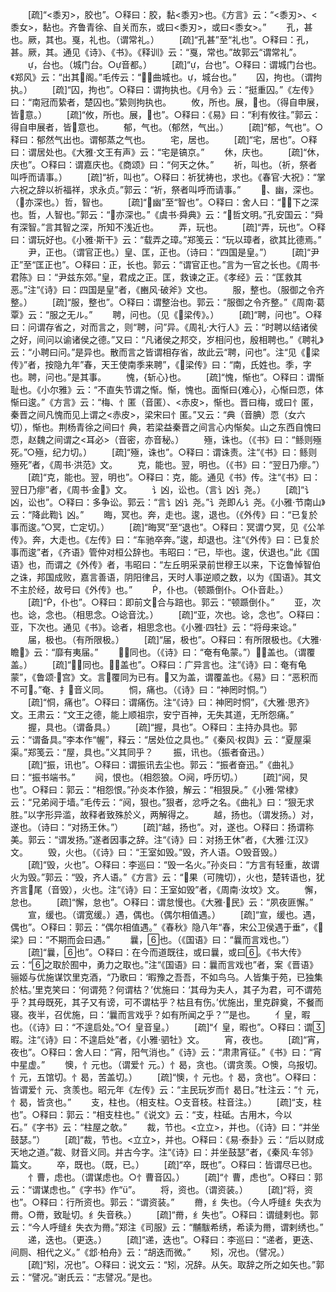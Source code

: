 <!-- { "loadSidebar": true } -->
　　[疏]“<黍刃>，胶也”。○释曰：胶，黏<黍刃>也。《方言》云：“<黍刃>、<黍女>，黏也。齐鲁青徐、自关而东，或曰<黍刃>，或曰<黍女>。”
　　孔，甚也。厥，其也。戛，礼也。（谓常礼。）
　　[疏]“孔甚”至“礼也”。○释曰：孔，甚。厥，其。通见《诗》、《书》。《释训》云：“戛，常也。”故郭云“谓常礼”。
　　，台也。（城门台。○音都。）
　　[疏]“，台也”。○释曰：谓城门台也。《郑风》云：“出其阁。”毛传云：“，曲城也。，城台也。”
　　囚，拘也。（谓拘执。）
　　[疏]“囚，拘也”。○释曰：谓拘执也。《月令》云：“挺重囚。”《左传》曰：“南冠而絷者，楚囚也。”絷则拘执也。
　　攸，所也。展，也。（得自申展，皆意。）
　　[疏]“攸，所也。展，也”。○释曰：《易》曰：“利有攸往。”郭云：得自申展者，皆意也。
　　郁，气也。（郁然，气出。）
　　[疏]“郁，气也”。○释曰：郁然气出也。谓郁蒸之气也。
　　宅，居也。
　　[疏]“宅，居也”。○释曰：谓居处也。《大雅·文王有声》云：“宅是镐京。”
　　休，庆也。
　　[疏]“休，庆也”。○释曰：谓嘉庆也。《商颂》曰：“何天之休。”
　　祈，叫也。（祈，祭者叫呼而请事。）
　　[疏]“祈，叫也”。○释曰：祈犹祷也，求也。《春官·大祝》：“掌六祝之辞以祈福祥，求永贞。”郭云：“祈，祭者叫呼而请事。”
　　、幽，深也。（亦深也。）哲，智也。
　　[疏]“幽”至“智也”。○释曰：舍人曰：“，下之深也。哲，人智也。”郭云：“亦深也。”《虞书·舜典》云：“哲文明。”孔安国云：“舜有深智。”言其智之深，所知不浅近也。
　　弄，玩也。
　　[疏]“弄，玩也”。○释曰：谓玩好也。《小雅·斯干》云：“载弄之璋。”郑笺云：“玩以璋者，欲其比德焉。”
　　尹，正也。（谓官正也。）皇、匡，正也。（诗曰：“四国是皇。”）
　　[疏]“尹正”至“匡正也”。○释曰：正，长也。郭云：“谓官正也。”言为一官之长也。《周书·君陈》曰：“尹兹东郊。”皇，君成之正。匡，救谏之正。《孝经》云：“匡救其恶。”注“《诗》曰：四国是皇”者，《豳风·破斧》文也。
　　服，整也。（服御之令齐整。）
　　[疏]“服，整也”。○释曰：谓整治也。郭云：“服御之令齐整。”《周南·葛覃》云：“服之无ル。”
　　聘，问也。（见《梁传》。）
　　[疏]“聘，问也”。○释曰：问谓存省之，对而言之，则“聘，问”异。《周礼·大行人》云：“时聘以结诸侯之好，间问以谕诸侯之德。”又曰：“凡诸侯之邦交，岁相问也，殷相聘也。”《聘礼》云：“小聘曰问。”是异也。散而言之皆谓相存省，故此云“聘，问也”。注“见《梁传》”者，按隐九年”春，天王使南季来聘”，《梁传》曰：“南，氏姓也。季，字也。聘，问也。”是其事。
　　愧，{斩心}也。
　　[疏]“愧，惭也”。○释曰：谓惭耻也。《小尔雅》云：“不直失节谓之惭。惭，愧也。面惭曰{难心}，心惭曰恧，体惭曰逡。”《方言》云：“梅、忄匿（音匿）、<赤皮>，惭也。晋曰梅，或曰忄匿，秦晋之间凡愧而见上谓之<赤皮>，梁宋曰忄匿。”又云：“典（音腆）恧（女六切），惭也。荆杨青徐之间曰忄典，若梁益秦晋之间言心内惭矣。山之东西自愧曰恧，赵魏之间谓之<耳必>（音密，亦音秘。）
　　殛，诛也。（《书》曰：“鲧则殛死。”○殛，纪力切。）
　　[疏]“殛，诛也”。○释曰：谓诛责。注“《书》曰：鲧则殛死”者，《周书·洪范》文。
　　克，能也。翌，明也。（《书》曰：“翌日乃瘳。”）
　　[疏]“克，能也。翌，明也”。○释曰：克，能。通见《书》传。注“《书》曰：翌日乃瘳”者，《周书·金》文。
　　讠凶，讼也。（言讠凶讠尧。）
　　[疏]“讠凶，讼也”。○释曰：多争讼。郭云：“言讠凶讠尧。”讠尧即ん讠尧。《小雅·节南山》云：“降此鞫讠凶。”
　　晦，冥也。奔，走也。逡，退也。（《外传》曰：“已复於事而逡。”○冥，亡定切。）
　　[疏]“晦冥”至“退也”。○释曰：冥谓ウ冥，见《公羊传》。奔，大走也。《左传》曰：“车驰卒奔。”逡，却退也。注“《外传》曰：已复於事而逡”者，《齐语》管仲对桓公辞也。韦昭曰：“已，毕也。逡，伏退也。”此《国语》也，而谓之《外传》者，韦昭曰：“左丘明采录前世穆王以来，下讫鲁悼智伯之诛，邦国成败，嘉言善语，阴阳律吕，天时人事逆顺之数，以为《国语》。其文不主於经，故号曰《外传》也。”
　　，仆也。（顿踬倒仆。○仆音赴。）
　　[疏]“，仆也”。○释曰：即前文合与踣也。郭云：“顿踬倒仆。”
　　亚，次也。谂，念也。（相思念。○谂音沈。）
　　[疏]“亚，次也。谂，念也”。○释曰：亚，下次也。通见《书》。谂者，相思念也。《小雅·四牡》云：“将母来谂。”
　　届，极也。（有所限极。）
　　[疏]“届，极也”。○释曰：有所限极也。《大雅·瞻》云：“靡有夷届。”
　　，同也。（《诗》曰：“奄有龟蒙。”），盖也。（谓覆盖。）
　　[疏]“，同也。，盖也”。○释曰：广异言也。注“《诗》曰：奄有龟蒙”，《鲁颂·宫》文。言覆同为已有。又为盖，谓覆盖也。《易》曰：“恶积而不可。”奄、扌音义同。
　　恫，痛也。（《诗》曰：“神罔时恫。”）
　　[疏]“恫，痛也”。○释曰：谓痛伤。注“《诗》曰：神罔时恫”，《大雅·思齐》文。王肃云：“文王之德，能上顺祖宗，安宁百神，无失其道，无所怨痛。”
　　握，具也。（谓备具。）
　　[疏]“握，具也”。○释曰：主持办具也。郭云：“谓备具。”李本作“幄”，释云：“居处位之具也。”《秦风·权舆》云：“夏屋渠渠。”郑笺云：“屋，具也。”义其同乎？
　　振，讯也。（振者奋迅。）
　　[疏]“振，讯也”。○释曰：谓振讯去尘也。郭云：“振者奋迅。”《曲礼》曰：“振书端书。”
　　阋，恨也。（相怨狼。○阋，呼历切。）
　　[疏]“阋，炅也”。○释曰：郭云：“相怨恨。”孙炎本作狼，解云：“相狠戾。”《小雅·常棣》云：“兄弟阋于墙。”毛传云：“阋，狠也。”狠者，忿呼之名。《曲礼》曰：“狠无求胜。”以字形异滥，故释者致殊於义，两解得之。
　　越，扬也。（谓发扬。）对，遂也。（诗曰：“对扬王休。”）
　　[疏]“越，扬也”。对，遂也。○释曰：扬谓称美。郭云：“谓发扬。”遂者因事之辞。注“《诗》曰：对扬王休”者，《大雅·江汉》文。
　　毁，火也。（《诗》曰：“王室如毁。”毁，齐人语。○毁音毁。）
　　[疏]“毁，火也”。○释曰：李巡曰：“毁一名火。”孙炎曰：“方言有轻重，故谓火为毁。”郭云：“毁，齐人语。”《方言》云：“果（可隗切），火也，楚转语也，犹齐言尾（音毁），火也。注“《诗》曰：王室如毁”者，《周南·汝坟》文。
　　懈，怠也。
　　[疏]“懈，怠也”。○释曰：谓怠慢也。《大雅·民》云：“夙夜匪懈。”
　　宣，缓也。（谓宽缓。）遇，偶也。（偶尔相值遇。）
　　[疏]“宣，缓也。遇，偶也”。○释曰：郭云：“偶尔相值遇。”《春秋》隐八年“春，宋公卫侯遇于垂”，《梁》曰：“不期而会曰遇。”
　　曩，也。（《国语》曰：“曩而言戏也。”）
　　[疏]“曩，也”。○释曰：在今而道既往，或曰曩，或曰。《书大传》云：“之取於囿中，勇力之取也。”注“《国语》曰：曩而言戏也”者，案《晋语》骊姬与优施谋饮里克酒，“乃歌曰：‘暇豫之吾吾，不如鸟乌。人皆集于苑，已独集於枯。’里克笑曰：‘何谓苑？何谓枯？’优施曰：‘其母为夫人，其子为君，可不谓苑乎？其母既死，其子又有谤，可不谓枯乎？枯且有伤。’优施出，里克辟奠，不餐而寝。夜半，召优施，曰：‘曩而言戏乎？如有所闻之乎？’”是也。
　　亻皇，暇也。（《诗》曰：“不遑启处。”○亻皇音皇。）
　　[疏]“亻皇，暇也”。○释曰：谓暇。注“《诗》曰：不遑启处”者，《小雅·驷牡》文。
　　宵，夜也。
　　[疏]“宵，夜也”。○释曰：舍人曰：“宵，阳气消也。”《诗》云：“肃肃宵征。”《书》曰：“宵中星虚。”
　　懊，忄元也。（谓爱忄元。）忄曷，贪也。（谓贪羡。○懊，乌报切。忄元，五馆切。忄曷，苦盖切。）
　　[疏]“懊，忄元也。忄曷，贪也”。○释曰：皆谓爱忄元、贪羡也。昭元年《左传》云：“主民玩岁而忄曷日。”杜注云：“忄元，忄曷，皆贪也。”
　　支，柱也。（相支柱。○支音枝。柱音注。）
　　[疏]“支，柱也”。○释曰：郭云：“相支柱也。”《说文》云：“支，柱砥。古用木，今以石。”《字书》云：“柱屋之欹。”
　　裁，节也。<立立>，并也。（《诗》曰：“并坐鼓瑟。”）
　　[疏]“裁，节也。<立立>，并也。○释曰：《易·泰卦》云：“后以财成天地之道。”裁、财音义同。并古今字。注“《诗》曰：并坐鼓瑟”者，《秦风·车邻》篇文。
　　卒，既也。（既，已。）
　　[疏]“卒，既也”。○释曰：皆谓尽已也。
　　忄曹，虑也。（谓谋虑也。○忄曹音囚。）
　　[疏]“忄曹，虑也”。○释曰：郭云：“谓谋虑也。”《字书》作“”。
　　将，资也。（谓资装。）
　　[疏]“将，资也”。○释曰：行所资也。郭云：“谓资装。”
　　黹，纟失也。（今人呼缝纟失衣为黹。○黹，致耻切。纟失音秩。）
　　[疏]“黹，纟失也”。○释曰：谓缝剌也。郭云：“今人呼缝纟失衣为黹。”郑注《司服》云：“黼黻希绣，希读为黹，谓剌绣也。”
　　递，迭也。（更迭。）
　　[疏]“递，迭也”。○释曰：李巡曰：“递者，更迭、间厕、相代之义。”《邶·柏舟》云：“胡迭而微。”
　　矧，况也。（譬况。）
　　[疏]“矧，况也”。○释曰：说文云：“矧，况辞。从矢。取辞之所之如矢也。”郭云：“譬况。”谢氏云：“志譬况。”是也。
